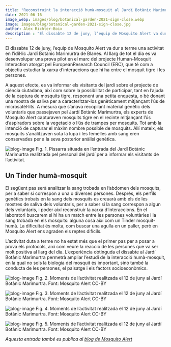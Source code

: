```yaml
---
title: "Reconstruint la interacció humà-mosquit al Jardí Botànic Marimurtra"
date: 2021-06-16
image_webp: images/blog/botanical-garden-2021-sign-close.webp
image: images/blog/botanical-garden-2021-sign-close.jpg
author: Alex Richter-Boix
description : "El dissabte 12 de juny, l’equip de Mosquito Alert va dur a terme una activitat en l’idíl·lic Jardí Botànic Marimurtra de Blanes."
---
```


El dissabte 12 de juny, l’equip de Mosquito Alert va dur a terme una activitat en l’idíl·lic Jardí Botànic Marimurtra de Blanes. Al llarg de tot el dia es va desenvolupar una prova pilot en el marc del projecte Human-Mosquit Interaction atorgat pel EuropeanResearch Council (ERC), que té com a objectiu estudiar la xarxa d’interaccions que hi ha entre el mosquit tigre i les persones.

A aquest efecte, es va informar els visitants del jardí sobre el projecte de ciència ciutadana, així com sobre la possibilitat de participar, tant en l’ajuda de la captura de mosquits tigre, responent una petita enquesta, o bé donant una mostra de saliva per a caracteritzar-los genèticament mitjançant l’ús de microsatèl·lits. A mesura que s’anava recopilant material genètic dels voluntaris que passejaven pel Jardí Botànic Marimurtra, els experts de Mosquito Alert capturaven mosquits tigre en el recinte mitjançant l’ús d’aspiradors sobre la vegetació o l’ús de trampes per mosquits. Tot amb la intenció de capturar el màxim nombre possible de mosquits. Allí mateix, els mosquits s’analitzaven sota la lupa i les femelles amb sang eren conservades per a la seva posterior anàlisi genètica.

![blog-image](/images/blog/botanical-garden-2021-sign.jpg)
Fig. 1. Pissarra situada en l’entrada del Jardí Botànic Marimurtra realitzada pel personal del jardí per a informar els visitants de l’activitat.


## Un Tinder humà-mosquit

El següent pas serà analitzar la sang trobada en l’abdomen dels mosquits, per a saber si correspon a una o diverses persones. Després, els perfils genètics trobats en la sang dels mosquits es creuarà amb els de les mostres de saliva dels voluntaris, per a saber si la sang correspon a algun dels voluntaris, i poder així reconstruir la xarxa d’interaccions. En el laboratori buscarem si hi ha un match entre les persones voluntàries i la sang trobada en els mosquits: alguna cosa així com un Tinder mosquit-humà. La dificultat és molta, com buscar una agulla en un paller, però en Mosquito Alert ens agraden els reptes difícils.

L’activitat duta a terme no ha estat més que el primer pas per a posar a prova els protocols, així com veure la reacció de les persones que va ser molt positiva al llarg del dia. L’experiència obtinguda el dissabte al Jardí Botànic Marimurtra permetrà ampliar l’estudi de la interacció humà-mosquit, en la qual no sols la biologia del mosquit és important, sinó també la conducta de les persones, el paisatge i els factors socioeconòmics.

![blog-image](/images/blog/botanical-garden-2021-1.jpg)
Fig. 2. Moments de l’activitat realitzada el 12 de juny al Jardí Botànic Marimurtra. Font: Mosquito Alert CC-BY


![blog-image](/images/blog/botanical-garden-2021-2.jpg)
Fig. 3. Moments de l’activitat realitzada el 12 de juny al Jardí Botànic Marimurtra. Font: Mosquito Alert CC-BY

![blog-image](/images/blog/botanical-garden-2021-3.jpg)
Fig. 4. Moments de l’activitat realitzada el 12 de juny al Jardí Botànic Marimurtra. Font: Mosquito Alert CC-BY

![blog-image](/images/blog/botanical-garden-2021-4.jpg)
Fig. 5. Moments de l’activitat realitzada el 12 de juny al Jardí Botànic Marimurtra. Font: Mosquito Alert CC-BY


*Aquesta entrada també es publica al [blog de Mosquito Alert](http://www.mosquitoalert.com/ca/reconstruyendo-la-interaccion-humano-mosquito-en-el-jardin-botanico-marimurtra/)*


